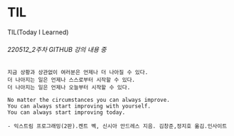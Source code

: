 # TIL
TIL(Today I Learned)

###### 220512_2주차 GITHUB 강의 내용 중
```
지금 상황과 상관없이 여러분은 언제나 더 나아질 수 있다. 
더 나아지는 일은 언제나 스스로부터 시작할 수 있다. 
더 나아지는 일은 언제나 오늘부터 시작할 수 있다. 

No matter the circumstances you can always improve.
You can always start improving with yourself.
You can always start improving today.

- 익스트림 프로그래밍(2판).켄트 벡, 신시아 안드레스 지음. 김창준,정지호 옮김.인사이트
```
